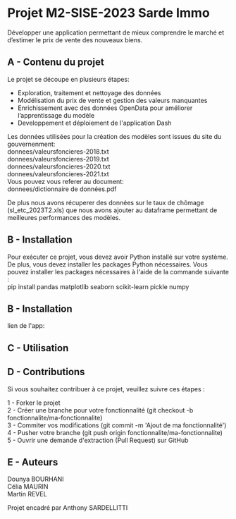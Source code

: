 # Projet M2-SISE-2023 Sarde Immo

Développer une application permettant de mieux comprendre le marché et d’estimer le prix de vente des nouveaux biens.

## A - Contenu du projet

Le projet se découpe en plusieurs étapes:
- Exploration, traitement et nettoyage des données  
- Modélisation du prix de vente et gestion des valeurs manquantes
- Enrichissement avec des données OpenData pour améliorer l’apprentissage du modèle  
- Developpement et déploiement de l'application Dash  

Les données utilisées pour la création des modèles sont issues du site du gouvernenment:  
donnees/valeursfoncieres-2018.txt  
donnees/valeursfoncieres-2019.txt  
donnees/valeursfoncieres-2020.txt  
donnees/valeursfoncieres-2021.txt  
Vous pouvez vous referer au document:  
donnees/dictionnaire de données.pdf

De plus nous avons récuperer des données sur le taux de chômage (sl_etc_2023T2.xls) que nous avons ajouter au dataframe permettant de meilleures performances des modèles.

## B - Installation

Pour exécuter ce projet, vous devez avoir Python installé sur votre système. De plus, vous devez installer les packages Python nécessaires. Vous pouvez installer les packages nécessaires à l'aide de la commande suivante :  
pip install pandas matplotlib seaborn scikit-learn pickle numpy

## B - Installation

lien de l'app:

## C - Utilisation

## D - Contributions

Si vous souhaitez contribuer à ce projet, veuillez suivre ces étapes :

1 - Forker le projet  
2 - Créer une branche pour votre fonctionnalité (git checkout -b fonctionnalite/ma-fonctionnalite)  
3 - Commiter vos modifications (git commit -m 'Ajout de ma fonctionnalité')  
4 - Pusher votre branche (git push origin fonctionnalite/ma-fonctionnalite)  
5 - Ouvrir une demande d'extraction (Pull Request) sur GitHub

## E - Auteurs

Dounya BOURHANI  
Célia MAURIN  
Martin REVEL  

Projet encadré par Anthony SARDELLITTI